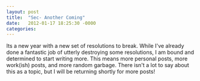 ```yaml
---
layout: post
title:  "Sec- Another Coming"
date:   2012-01-17 18:25:30 -0000
categories:
---
```


Its a new year with a new set of resolutions to break. While I've already done a fantastic job of utterly destroying some resolutions, I am bound and determined to start writing more. This means more personal posts, more work(ish) posts, and more random garbage. There isn't a lot to say about this as a topic, but I will be returning shortly for more posts!
